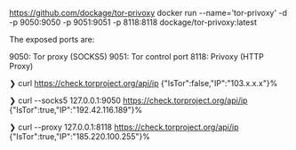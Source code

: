 https://github.com/dockage/tor-privoxy
docker run --name='tor-privoxy' -d -p 9050:9050 -p 9051:9051 -p 8118:8118 dockage/tor-privoxy:latest

The exposed ports are:

9050: Tor proxy (SOCKS5)
9051: Tor control port
8118: Privoxy (HTTP Proxy)

❯ curl https://check.torproject.org/api/ip
{"IsTor":false,"IP":"103.x.x.x"}%

❯ curl --socks5 127.0.0.1:9050 https://check.torproject.org/api/ip
{"IsTor":true,"IP":"192.42.116.189"}%

❯ curl --proxy 127.0.0.1:8118 https://check.torproject.org/api/ip
{"IsTor":true,"IP":"185.220.100.255"}%
